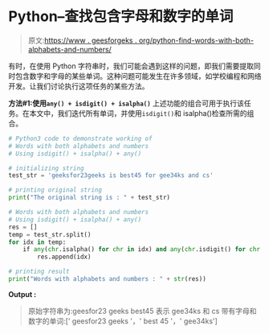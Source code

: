 # Python–查找包含字母和数字的单词

> 原文:[https://www . geesforgeks . org/python-find-words-with-both-alphabets-and-numbers/](https://www.geeksforgeeks.org/python-find-words-with-both-alphabets-and-numbers/)

有时，在使用 Python 字符串时，我们可能会遇到这样的问题，即我们需要提取同时包含数字和字母的某些单词。这种问题可能发生在许多领域，如学校编程和网络开发。让我们讨论执行这项任务的某些方法。

**方法#1:使用`any() + isdigit() + isalpha()`**
上述功能的组合可用于执行该任务。在本文中，我们迭代所有单词，并使用`isdigit()`和 isalpha()检查所需的组合。

```py
# Python3 code to demonstrate working of 
# Words with both alphabets and numbers
# Using isdigit() + isalpha() + any()

# initializing string
test_str = 'geeksfor23geeks is best45 for gee34ks and cs'

# printing original string
print("The original string is : " + test_str)

# Words with both alphabets and numbers
# Using isdigit() + isalpha() + any()
res = []
temp = test_str.split()
for idx in temp:
    if any(chr.isalpha() for chr in idx) and any(chr.isdigit() for chr in idx):
        res.append(idx)

# printing result 
print("Words with alphabets and numbers : " + str(res)) 
```

**Output :**

> 原始字符串为:geesfor23 geeks best45 表示 gee34ks 和 cs
> 带有字母和数字的单词:[' geesfor23 geeks '，' best 45 '，' gee34ks']